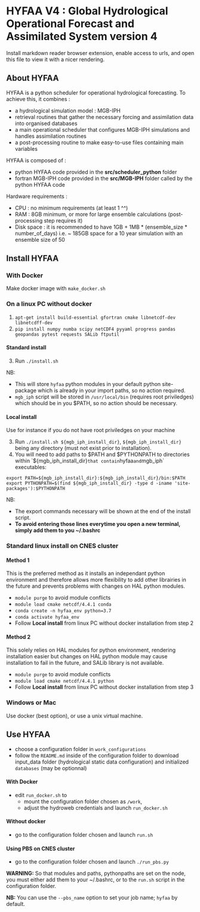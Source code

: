
# HYFAA V4 : Global Hydrological Operational Forecast and Assimilated System version 4

Install markdown reader browser extension, enable access to urls, and open this file to view it with a nicer rendering.

## About HYFAA

HYFAA is a python scheduler for operational hydrological forecasting. To achieve this, it combines :
- a hydrological simulation model : MGB-IPH
- retrieval routines that gather the necessary forcing and assimilation data into organised databases
- a main operational scheduler that configures MGB-IPH simulations and handles assimilation routines
- a post-processing routine to make easy-to-use files containing main variables

HYFAA is composed of :
- python HYFAA code provided in the __src/scheduler_python__ folder
- fortran MGB-IPH code provided in the __src/MGB-IPH__ folder called by the python HYFAA code

Hardware requirements :
- CPU : no minimum requirements (at least 1 ^^)
- RAM : 8GB minimum, or more for large ensemble calculations (post-processing step requires it)
- Disk space : it is recommended to have 1GB + 1MB * (ensemble_size * number_of_days) i.e. ~ 185GB space for a 10 year simulation with an ensemble size of 50



## Install HYFAA

### With Docker

Make docker image with `make_docker.sh`

### On a linux PC without docker

1. `apt-get install build-essential gfortran cmake libnetcdf-dev libnetcdff-dev`
2. `pip install numpy numba scipy netCDF4 pyyaml progress pandas geopandas pytest requests SALib ftputil`

#### Standard install

3. Run `./install.sh`

NB:
- This will store `hyfaa` python modules in your default python site-package which is already in your import paths, so no action required.
- `mgb_iph` script will be stored in `/usr/local/bin` (requires root priviledges) which should be in you $PATH, so no action should be necessary.

#### Local install
Use for instance if you do not have root priviledges on your machine

3. Run `./install.sh ${mgb_iph_install_dir}`, `${mgb_iph_install_dir}` being any directory (must not exist prior to installation).
4. You will need to add paths to $PATH and $PYTHONPATH to directories within `${mgb_iph_install_dir}` that contain `hyfaa` and `mgb_iph` executables:
```
export PATH=${mgb_iph_install_dir}:${mgb_iph_install_dir}/bin:$PATH
export PYTHONPATH=$(find ${mgb_iph_install_dir} -type d -iname 'site-packages'):$PYTHONPATH
```

NB:
- The export commands necessary will be shown at the end of the install script.
- __To avoid entering those lines everytime you open a new terminal, simply add them to you ~/.bashrc__

### Standard linux install on CNES cluster

#### Method 1
This is the preferred method as it installs an independant python environment and therefore allows more flexibility to add other librairies in the future and prevents problems with changes on HAL python modules.
- `module purge` to avoid module conflicts
- `module load cmake netcdf/4.4.1 conda`
- `conda create -n hyfaa_env python=3.7`
- `conda activate hyfaa_env`
- Follow __Local install__ from linux PC without docker installation from step 2

#### Method 2
This solely relies on HAL modules for python environment, rendering installation easier but changes on HAL python module may cause installation to fail in the future, and SALib library is not available.

- `module purge` to avoid module conflicts
- `module load cmake netcdf/4.4.1 python`
- Follow __Local install__ from linux PC without docker installation from step 3


### Windows or Mac

Use docker (best option), or use a unix virtual machine.


## Use HYFAA

- choose a configuration folder in `work_configurations`
- follow the `README.md` inside of the configuration folder to download input_data folder (hydrological static data configuration) and initialized `databases` (may be optionnal)


#### With Docker

- edit `run_docker.sh` to
  - mount the configuration folder chosen as `/work`,
  - adjust the hydroweb credentials
and launch `run_docker.sh`

#### Without docker

- go to the configuration folder chosen and launch `run.sh`

#### Using PBS on CNES cluster

- go to the configuration folder chosen and launch `./run_pbs.py`

__WARNING:__ So that modules and paths, pythonpaths are set on the node, you must either add them to your ~/.bashrc, or to the `run.sh` script in the configuration folder.

__NB:__ You can use the `--pbs_name` option to set your job name; `hyfaa` by default.
